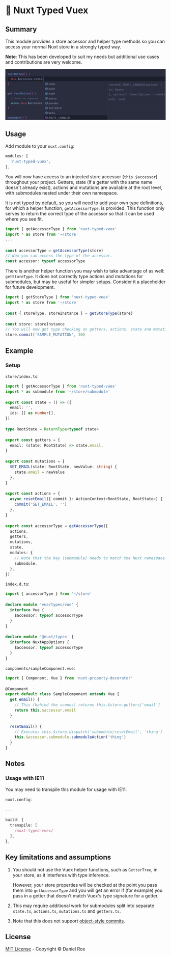 # 🏦 Nuxt Typed Vuex

## Summary

This module provides a store accessor and helper type methods so you can access your normal Nuxt store in a strongly typed way.

**Note**: This has been developed to suit my needs but additional use cases and contributions are very welcome.

![Image showing autocomplete on this.$accessor](./docs/images/screenshot1.png)

## Usage

Add module to your `nuxt.config`:

```ts
modules: [
  'nuxt-typed-vuex',
],
```

You will now have access to an injected store accessor (`this.$accessor`) throughout your project. Getters, state (if a getter with the same name doesn't already exist), actions and mutations are available at the root level, with submodules nested under their own namespace.

It is not typed by default, so you will need to add your own type definitions, for which a helper function, `getAccessorType`, is provided. This function only serves to return the correct type of the accessor so that it can be used where you see fit.

```ts
import { getAccessorType } from 'nuxt-typed-vuex'
import * as store from '~/store'
...

const accessorType = getAccessorType(store)
// Now you can access the type of the accessor.
const accessor: typeof accessorType
```

There is another helper function you may wish to take advantage of as well: `getStoreType`. It does not correctly type actions and mutations for submodules, but may be useful for simpler setups. Consider it a placeholder for future development.

```ts
import { getStoreType } from 'nuxt-typed-vuex'
import * as store from '~/store'

const { storeType, storeInstance } = getStoreType(store)

const store: storeInstance
// You will now get type checking on getters, actions, state and mutations
store.commit('SAMPLE_MUTATION', 30)
```

## Example

### Setup

`store/index.ts`:

```ts
import { getAccessorType } from 'nuxt-typed-vuex'
import * as submodule from '~/store/submodule'

export const state = () => ({
  email: '',
  ids: [] as number[],
})

type RootState = ReturnType<typeof state>

export const getters = {
  email: (state: RootState) => state.email,
}

export const mutations = {
  SET_EMAIL(state: RootState, newValue: string) {
    state.email = newValue
  },
}

export const actions = {
  async resetEmail({ commit }: ActionContext<RootState, RootState>) {
    commit('SET_EMAIL', '')
  },
}

export const accessorType = getAccessorType({
  actions,
  getters,
  mutations,
  state,
  modules: {
    // Note that the key (submodule) needs to match the Nuxt namespace (e.g. the filename)
    submodule,
  },
})
```

`index.d.ts`:

```ts
import { accessorType } from '~/store'

declare module 'vue/types/vue' {
  interface Vue {
    $accessor: typeof accessorType
  }
}

declare module '@nuxt/types' {
  interface NuxtAppOptions {
    $accessor: typeof accessorType
  }
}
```

`components/sampleComponent.vue`:

```ts
import { Component, Vue } from 'nuxt-property-decorator'

@Component
export default class SampleComponent extends Vue {
  get email() {
    // This (behind the scenes) returns this.$store.getters['email']
    return this.$accessor.email
  }

  resetEmail() {
    // Executes this.$store.dispatch('submodule/resetEmail', 'thing')
    this.$accessor.submodule.submoduleAction('thing')
  }
}
```

## Notes

### Usage with IE11

You may need to transpile this module for usage with IE11.

`nuxt.config`:

```ts
...

build: {
  transpile: [
    /nuxt-typed-vuex/
  ],
},
```

## Key limitations and assumptions

1. You should not use the Vuex helper functions, such as `GetterTree`, in your store, as it interferes with type inference.

   However, your store properties will be checked at the point you pass them into `getAccessorType` and you will get an error if (for example) you pass in a getter that doesn't match Vuex's type signature for a getter.

2. This may require additional work for submodules split into separate `state.ts`, `actions.ts`, `mutations.ts` and `getters.ts`.

3. Note that this does not support [object-style commits](https://vuex.vuejs.org/guide/mutations.html#object-style-commit).

## License

[MIT License](./LICENSE) - Copyright &copy; Daniel Roe
